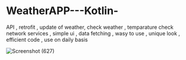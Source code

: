 # WeatherAPP---Kotlin-
 API , retrofit  , update of weather, check weather , temparature check
 network services , simple ui , data fetching , wasy to use , unique look , efficient code , use on daily basis



![Screenshot (627)](https://user-images.githubusercontent.com/56763840/104601643-799cb000-56a0-11eb-892f-e859a0c52999.png)
